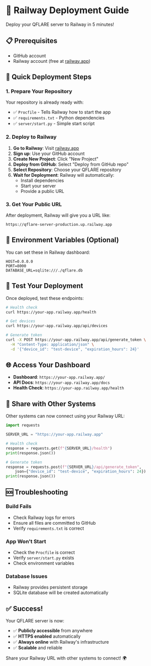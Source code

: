 # 🚀 Railway Deployment Guide

Deploy your QFLARE server to Railway in 5 minutes!

## 📋 **Prerequisites**
- GitHub account
- Railway account (free at [railway.app](https://railway.app))

## 🚀 **Quick Deployment Steps**

### **1. Prepare Your Repository**
Your repository is already ready with:
- ✅ `Procfile` - Tells Railway how to start the app
- ✅ `requirements.txt` - Python dependencies
- ✅ `server/start.py` - Simple start script

### **2. Deploy to Railway**

1. **Go to Railway**: Visit [railway.app](https://railway.app)
2. **Sign up**: Use your GitHub account
3. **Create New Project**: Click "New Project"
4. **Deploy from GitHub**: Select "Deploy from GitHub repo"
5. **Select Repository**: Choose your QFLARE repository
6. **Wait for Deployment**: Railway will automatically:
   - Install dependencies
   - Start your server
   - Provide a public URL

### **3. Get Your Public URL**
After deployment, Railway will give you a URL like:
```
https://qflare-server-production.up.railway.app
```

## 🔧 **Environment Variables (Optional)**

You can set these in Railway dashboard:

```env
HOST=0.0.0.0
PORT=8000
DATABASE_URL=sqlite:///./qflare.db
```

## 📱 **Test Your Deployment**

Once deployed, test these endpoints:

```bash
# Health check
curl https://your-app.railway.app/health

# Get devices
curl https://your-app.railway.app/api/devices

# Generate token
curl -X POST https://your-app.railway.app/api/generate_token \
  -H "Content-Type: application/json" \
  -d '{"device_id": "test-device", "expiration_hours": 24}'
```

## 🌐 **Access Your Dashboard**

- **Dashboard**: `https://your-app.railway.app/`
- **API Docs**: `https://your-app.railway.app/docs`
- **Health Check**: `https://your-app.railway.app/health`

## 🔗 **Share with Other Systems**

Other systems can now connect using your Railway URL:

```python
import requests

SERVER_URL = "https://your-app.railway.app"

# Health check
response = requests.get(f"{SERVER_URL}/health")
print(response.json())

# Generate token
response = requests.post(f"{SERVER_URL}/api/generate_token", 
    json={"device_id": "test-device", "expiration_hours": 24})
print(response.json())
```

## 🆘 **Troubleshooting**

### **Build Fails**
- Check Railway logs for errors
- Ensure all files are committed to GitHub
- Verify `requirements.txt` is correct

### **App Won't Start**
- Check the `Procfile` is correct
- Verify `server/start.py` exists
- Check environment variables

### **Database Issues**
- Railway provides persistent storage
- SQLite database will be created automatically

## ✅ **Success!**

Your QFLARE server is now:
- ✅ **Publicly accessible** from anywhere
- ✅ **HTTPS enabled** automatically
- ✅ **Always online** with Railway's infrastructure
- ✅ **Scalable** and reliable

Share your Railway URL with other systems to connect! 🌍 